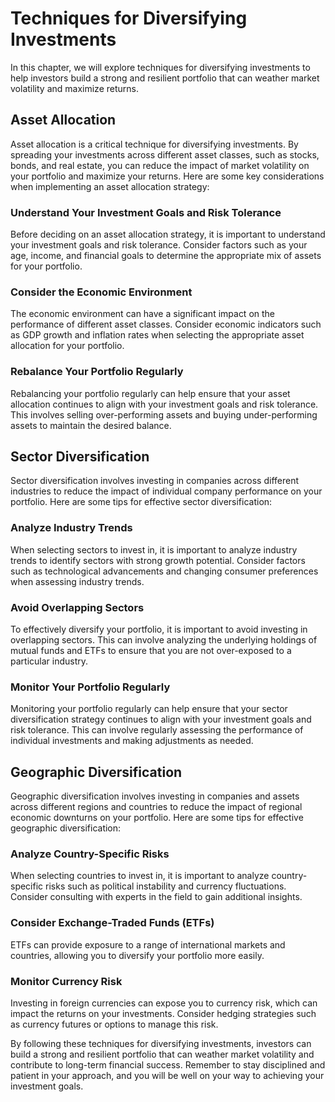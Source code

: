 Techniques for Diversifying Investments
=======================================================================================

In this chapter, we will explore techniques for diversifying investments to help investors build a strong and resilient portfolio that can weather market volatility and maximize returns.

Asset Allocation
----------------

Asset allocation is a critical technique for diversifying investments. By spreading your investments across different asset classes, such as stocks, bonds, and real estate, you can reduce the impact of market volatility on your portfolio and maximize your returns. Here are some key considerations when implementing an asset allocation strategy:

### Understand Your Investment Goals and Risk Tolerance

Before deciding on an asset allocation strategy, it is important to understand your investment goals and risk tolerance. Consider factors such as your age, income, and financial goals to determine the appropriate mix of assets for your portfolio.

### Consider the Economic Environment

The economic environment can have a significant impact on the performance of different asset classes. Consider economic indicators such as GDP growth and inflation rates when selecting the appropriate asset allocation for your portfolio.

### Rebalance Your Portfolio Regularly

Rebalancing your portfolio regularly can help ensure that your asset allocation continues to align with your investment goals and risk tolerance. This involves selling over-performing assets and buying under-performing assets to maintain the desired balance.

Sector Diversification
----------------------

Sector diversification involves investing in companies across different industries to reduce the impact of individual company performance on your portfolio. Here are some tips for effective sector diversification:

### Analyze Industry Trends

When selecting sectors to invest in, it is important to analyze industry trends to identify sectors with strong growth potential. Consider factors such as technological advancements and changing consumer preferences when assessing industry trends.

### Avoid Overlapping Sectors

To effectively diversify your portfolio, it is important to avoid investing in overlapping sectors. This can involve analyzing the underlying holdings of mutual funds and ETFs to ensure that you are not over-exposed to a particular industry.

### Monitor Your Portfolio Regularly

Monitoring your portfolio regularly can help ensure that your sector diversification strategy continues to align with your investment goals and risk tolerance. This can involve regularly assessing the performance of individual investments and making adjustments as needed.

Geographic Diversification
--------------------------

Geographic diversification involves investing in companies and assets across different regions and countries to reduce the impact of regional economic downturns on your portfolio. Here are some tips for effective geographic diversification:

### Analyze Country-Specific Risks

When selecting countries to invest in, it is important to analyze country-specific risks such as political instability and currency fluctuations. Consider consulting with experts in the field to gain additional insights.

### Consider Exchange-Traded Funds (ETFs)

ETFs can provide exposure to a range of international markets and countries, allowing you to diversify your portfolio more easily.

### Monitor Currency Risk

Investing in foreign currencies can expose you to currency risk, which can impact the returns on your investments. Consider hedging strategies such as currency futures or options to manage this risk.

By following these techniques for diversifying investments, investors can build a strong and resilient portfolio that can weather market volatility and contribute to long-term financial success. Remember to stay disciplined and patient in your approach, and you will be well on your way to achieving your investment goals.
